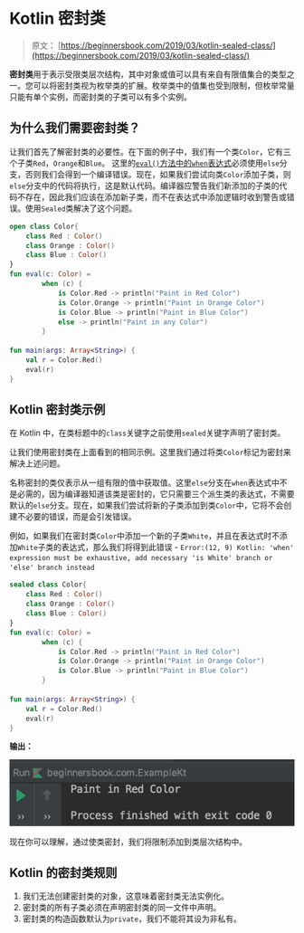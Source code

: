 # Kotlin 密封类

> 原文： [https://beginnersbook.com/2019/03/kotlin-sealed-class/](https://beginnersbook.com/2019/03/kotlin-sealed-class/)

**密封类**用于表示受限类层次结构，其中对象或值可以具有来自有限值集合的类型之一。您可以将密封类视为枚举类的扩展。枚举类中的值集也受到限制，但枚举常量只能有单个实例，而密封类的子类可以有多个实例。

## 为什么我们需要密封类？

让我们首先了解密封类的必要性。在下面的例子中，我们有一个类`Color`，它有三个子类`Red`，`Orange`和`Blue`。
这里的[`eval()`方法中的`when`表达式](https://beginnersbook.com/2019/02/kotlin-when-expression/)必须使用`else`分支，否则我们会得到一个编译错误。现在，如果我们尝试向类`Color`添加子类，则`else`分支中的代码将执行，这是默认代码。编译器应警告我们新添加的子类的代码不存在，因此我们应该在添加新子类，而不在表达式中添加逻辑时收到警告或错误。使用`Sealed`类解决了这个问题。

```kotlin
open class Color{
    class Red : Color()
    class Orange : Color()
    class Blue : Color()
}
fun eval(c: Color) =
        when (c) {
            is Color.Red -> println("Paint in Red Color")
            is Color.Orange -> println("Paint in Orange Color")
            is Color.Blue -> println("Paint in Blue Color")
            else -> println("Paint in any Color")
        }

fun main(args: Array<String>) {
    val r = Color.Red()
    eval(r)
}
```

## Kotlin 密封类示例

在 Kotlin 中，在类标题中的`class`关键字之前使用`sealed`关键字声明了密封类。

让我们使用密封类在上面看到的相同示例。这里我们通过将类`Color`标记为密封来解决上述问题。

名称密封的类仅表示从一组有限的值中获取值。这里`else`分支在`when`表达式中不是必需的，因为编译器知道该类是密封的，它只需要三个派生类的表达式，不需要默认的`else`分支。现在，如果我们尝试将新的子类添加到类`Color`中，它将不会创建不必要的错误，而是会引发错误。

例如，如果我们在密封类`Color`中添加一个新的子类`White`，并且在表达式时不添加`White`子类的表达式，那么我们将得到此错误 - `Error:(12, 9) Kotlin: 'when' expression must be exhaustive, add necessary 'is White' branch or 'else' branch instead`

```kotlin
sealed class Color{
    class Red : Color()
    class Orange : Color()
    class Blue : Color()
}
fun eval(c: Color) =
        when (c) {
            is Color.Red -> println("Paint in Red Color")
            is Color.Orange -> println("Paint in Orange Color")
            is Color.Blue -> println("Paint in Blue Color")
        }

fun main(args: Array<String>) {
    val r = Color.Red()
    eval(r)
}
```

**输出：**

![Kotlin Sealed class example](img/9f96112b70a2de4e1a2e4db56908010d.jpg)

现在你可以理解，通过使类密封，我们将限制添加到类层次结构中。

## Kotlin 的密封类规则

1.  我们无法创建密封类的对象，这意味着密封类无法实例化。
2.  密封类的所有子类必须在声明密封类的同一文件中声明。
3.  密封类的构造函数默认为`private`，我们不能将其设为非私有。